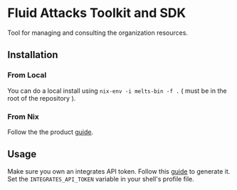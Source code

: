 # Fluid Attacks Toolkit and SDK

Tool for managing and consulting the organization resources.

## Installation

### From Local

You can do a local install using `nix-env -i melts-bin -f .` ( must be in the root of the repository ).

### From Nix

Follow the the product [guide](https://gitlab.com/fluidattacks/universe).

## Usage

Make sure you own an integrates API token. Follow this [guide](https://community.fluidattacks.com/t/integrates-api-access/540/1) to generate it. Set the `INTEGRATES_API_TOKEN` variable in your shell's profile file.
